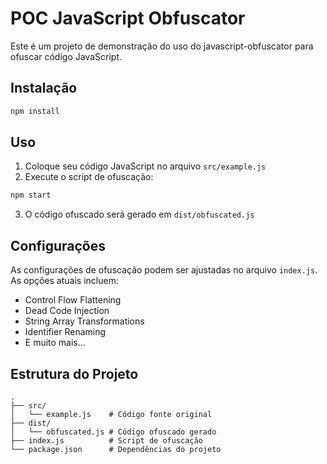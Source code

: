 # POC JavaScript Obfuscator

Este é um projeto de demonstração do uso do javascript-obfuscator para ofuscar código JavaScript.

## Instalação

```bash
npm install
```

## Uso

1. Coloque seu código JavaScript no arquivo `src/example.js`
2. Execute o script de ofuscação:
```bash
npm start
```
3. O código ofuscado será gerado em `dist/obfuscated.js`

## Configurações

As configurações de ofuscação podem ser ajustadas no arquivo `index.js`. As opções atuais incluem:

- Control Flow Flattening
- Dead Code Injection
- String Array Transformations
- Identifier Renaming
- E muito mais...

## Estrutura do Projeto

```
.
├── src/
│   └── example.js    # Código fonte original
├── dist/
│   └── obfuscated.js # Código ofuscado gerado
├── index.js          # Script de ofuscação
└── package.json      # Dependências do projeto
``` 